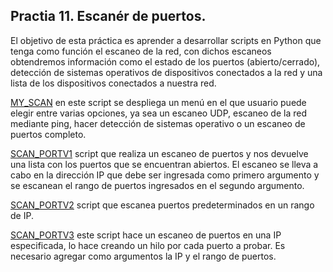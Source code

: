 ## Practia 11. Escanér de puertos.

El objetivo de esta práctica es aprender a desarrollar scripts en Python que tenga como función el escaneo de la red, con dichos escaneos obtendremos información como el estado de los puertos (abierto/cerrado), detección de sistemas operativos de dispositivos conectados a la red y una lista de los dispositivos conectados a nuestra red. 

[MY_SCAN](./My_SCAN.py) en este script se despliega un menú en el que usuario puede elegir entre varias opciones, ya sea un escaneo UDP, escaneo de la red mediante ping, hacer detección de sistemas operativo o un escaneo de puertos completo.

[SCAN_PORTV1](./SCAN_PORTV1.py) script que realiza un escaneo de puertos y nos devuelve una lista con los puertos que se encuentran abiertos. El escaneo se lleva a cabo en la dirección IP que debe ser ingresada como primero argumento y se escanean el rango de puertos ingresados en el segundo argumento.

[SCAN_PORTV2](./SCAN_PORTV2.py) script que escanea puertos predeterminados en un rango de IP.

[SCAN_PORTV3](./SCAN_PORTV3.py) este script hace un escaneo de puertos en una IP especificada, lo hace creando un hilo por cada puerto a probar. Es necesario agregar como argumentos la IP y el rango de puertos.